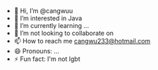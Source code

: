- 👋 Hi, I’m @cangwuu
- 👀 I’m interested in Java
- 🌱 I’m currently learning ...
- 💞️ I’m not looking to collaborate on 
- 📫 How to reach me cangwu233@hotmail.com
- 😄 Pronouns: ...
- ⚡ Fun fact: I'm not lgbt

<!---
cangwuu/cangwuu is a ✨ special ✨ repository because its `README.md` (this file) appears on your GitHub profile.
You can click the Preview link to take a look at your changes.
--->
